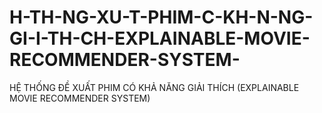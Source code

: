 # H-TH-NG-XU-T-PHIM-C-KH-N-NG-GI-I-TH-CH-EXPLAINABLE-MOVIE-RECOMMENDER-SYSTEM-
HỆ THỐNG ĐỀ XUẤT PHIM CÓ KHẢ NĂNG GIẢI THÍCH (EXPLAINABLE MOVIE RECOMMENDER SYSTEM) 
